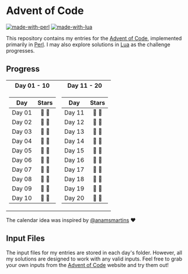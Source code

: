 # Advent of Code
[![made-with-perl](https://img.shields.io/badge/Made%20with-Perl-1f425f.svg?color=green)](https://www.perl.org/)
[![made-with-lua](https://img.shields.io/badge/Made%20with-Lua-1f425f.svg?color=blue)](https://www.lua.org/)

This repository contains my entries for the [Advent of Code](https://adventofcode.com/), implemented primarily in [Perl](https://www.perl.org/). I may also explore solutions in [Lua](https://www.lua.org/) as the challenge progresses.

## Progress

<table>
<tr>
    <th>Day 01 - 10</th>
    <th>Day 11 - 20</th>
</tr>
<tr>
<td>

| Day | Stars |
| :-: | :-: |
| Day 01 | :star2: :star2: |
| Day 02 | :star2: :star2: |
| Day 03 | :star2: :star2: |
| Day 04 | :star2: :star2: |
| Day 05 | :star2: :star2: |
| Day 06 | :star2: :star2: |
| Day 07 | :star2: :star2: |
| Day 08 | :star2: :star2: |
| Day 09 | :star2: :star2: |
| Day 10 | :star2: :star2: |

</td>
<td>

| Day | Stars |
| :-: | :-: |
| Day 11 | :gift: :gift: |
| Day 12 | :gift: :gift: |
| Day 13 | :gift: :gift: |
| Day 14 | :gift: :gift: |
| Day 15 | :gift: :gift: |
| Day 16 | :gift: :gift: |
| Day 17 | :gift: :gift: |
| Day 18 | :gift: :gift: |
| Day 19 | :gift: :gift: |
| Day 20 | :gift: :gift: |

</td>
</tr>
</table>

<!-- | Day | Stars |
| :-: | :-: |
| Day 01 | :star2: :star2: |
| Day 02 | :star2: :star2: |
| Day 03 | :star2: :star2: |
| Day 04 | :star2: :star2: |
| Day 05 | :star2: :star2: |
| Day 06 | :star2: :star2: |
| Day 07 | :star2: :star2: |
| Day 08 | :star2: :star2: |
| Day 09 | :star2: :star2: |
| Day 10 | :star2: :star2: | -->

The calendar idea was inspired by [@anamsmartins](https://github.com/anamsmartins/adventOfCode2024) :heart:

## Input Files

The input files for my entries are stored in each day's folder. However, all my solutions are designed to work with any valid inputs. Feel free to grab your own inputs from the [Advent of Code](https://adventofcode.com/) website and try them out!